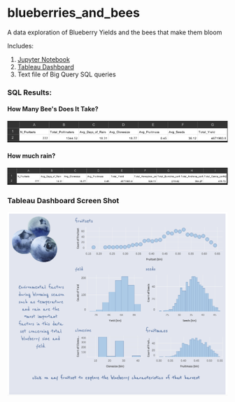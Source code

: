 # blueberries_and_bees
 A data exploration of Blueberry Yields and the bees that make them bloom

Includes:
1. [Jupyter Notebook](https://github.com/slaing77/blueberries_and_bees/blob/97c1972ff63a418699bd97514ab82a6cf84e54c3/Blueberries%20&%20Bees%20.ipynb)
3. [Tableau Dashboard](https://public.tableau.com/views/BlueberriesBees/BlueberryHarvest?:language=en-US&:display_count=n&:origin=viz_share_link)
3. Text file of Big Query SQL queries
### SQL Results:
#### How Many Bee's Does It Take?

![](/docs/sql_query_2.png)

#### How much rain?
![](/docs/sql_query_1.png)


### Tableau Dashboard Screen Shot
![](/docs/blueberry_harvest.png)
